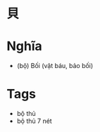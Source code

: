 # 貝

# Nghĩa
* (bộ) Bối (vật báu, bảo bối)

# Tags
* bộ thủ
*  bộ thủ 7 nét

<script>window.HANZI_FIELD='貝';</script>
